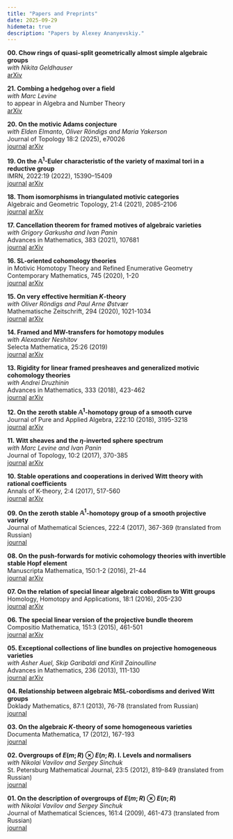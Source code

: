 ```yaml
---
title: "Papers and Preprints"
date: 2025-09-29
hidemeta: true
description: "Papers by Alexey Ananyevskiy."
---
```



**00. Chow rings of quasi-split geometrically almost simple algebraic groups**\
*with Nikita Geldhauser*\
[arXiv](https://arxiv.org/abs/2408.09390)

**21. Combing a hedgehog over a field**\
*with Marc Levine*\
to appear in Algebra and Number Theory\
[arXiv](https://arxiv.org/abs/2311.07486)

**20. On the motivic Adams conjecture**\
*with Elden Elmanto, Oliver Röndigs and Maria Yakerson*\
Journal of Topology 18:2 (2025), e70026\
[journal](https://doi.org/10.1112/topo.70026) [arXiv](https://arxiv.org/abs/2310.00974) 

**19. On the $\mathbb{A}^1$-Euler characteristic of the variety of maximal tori in a reductive group**\
IMRN, 2022:19 (2022), 15390–15409\
[journal](https://doi.org/10.1093/imrn/rnab156) [arXiv](https://arxiv.org/abs/2011.14613)

**18. Thom isomorphisms in triangulated motivic categories**\
Algebraic and Geometric Topology, 21:4 (2021), 2085-2106\
[journal](https://doi.org/10.2140/agt.2021.21.2085) [arXiv](https://arxiv.org/abs/2004.12408)

**17. Cancellation theorem for framed motives of algebraic varieties**\
*with Grigory Garkusha and Ivan Panin*\
Advances in Mathematics, 383 (2021), 107681\
[journal](http://doi.org/10.1016/j.aim.2021.107681) [arXiv](https://arxiv.org/abs/1601.06642)

**16. SL-oriented cohomology theories**\
in Motivic Homotopy Theory and Refined Enumerative Geometry\
Contemporary Mathematics, 745 (2020), 1-20\
[journal](https://doi.org/10.1090/conm/745) [arXiv](https://arxiv.org/abs/1901.01597)

**15. On very effective hermitian $K$-theory**\
*with Oliver Röndigs and Paul Arne Østvær*\
 Mathematische Zeitschrift, 294 (2020), 1021-1034\
[journal](https://doi.org/10.1007/s00209-019-02302-z) [arXiv](https://arxiv.org/abs/1712.01349)

**14. Framed and MW-transfers for homotopy modules**\
*with Alexander Neshitov*\
Selecta Mathematica, 25:26 (2019)\
[journal](https://doi.org/10.1007/s00029-019-0472-0) [arXiv](https://arxiv.org/abs/1710.07412)

**13. Rigidity for linear framed presheaves and generalized motivic cohomology theories**\
*with Andrei Druzhinin*\
Advances in Mathematics, 333 (2018), 423-462\
[journal](https://doi.org/10.1016/j.aim.2018.05.013) [arXiv](https://arxiv.org/abs/1704.03483)

**12. On the zeroth stable $\mathbb{A}^1$-homotopy group of a smooth curve**\
Journal of Pure and Applied Algebra, 222:10 (2018), 3195-3218\
[journal](https://doi.org/10.1016/j.jpaa.2017.12.001) [arXiv](https://arxiv.org/abs/1606.06210)

**11. Witt sheaves and the $\eta$-inverted sphere spectrum**\
*with Marc Levine and Ivan Panin*\
Journal of Topology, 10:2 (2017), 370-385\
[journal](https://doi.org/10.1112/topo.12015) [arXiv](https://arxiv.org/abs/1504.04860)

**10. Stable operations and cooperations in derived Witt theory with rational coefficients**\
Annals of K-theory, 2:4 (2017), 517-560\
[journal](https://doi.org/10.2140/akt.2017.2.517) [arXiv](https://arxiv.org/abs/1504.04848)

**09. On the zeroth stable $\mathbb{A}^1$-homotopy group of a smooth projective variety**\
Journal of Mathematical Sciences, 222:4 (2017), 367-369 (translated from Russian)\
[journal](https://doi.org/10.1007/s10958-017-3306-7)

**08. On the push-forwards for motivic cohomology theories with invertible stable Hopf element**\
Manuscripta Mathematica, 150:1-2 (2016), 21-44\
[journal](https://doi.org/10.1007/s00229-015-0799-6) [arXiv](https://arxiv.org/abs/1406.2894)

**07. On the relation of special linear algebraic cobordism to Witt groups**\
Homology, Homotopy and Applications, 18:1 (2016), 205-230\
[journal](https://doi.org/10.4310/HHA.2016.v18.n1.a11) [arXiv](https://arxiv.org/abs/1212.5780)

**06. The special linear version of the projective bundle theorem**\
Compositio Mathematica, 151:3 (2015), 461-501\
[journal](https://doi.org/10.1112/S0010437X14007702) [arXiv](https://arxiv.org/abs/1205.6067)

**05. Exceptional collections of line bundles on projective homogeneous varieties**\
*with Asher Auel, Skip Garibaldi and Kirill Zainoulline*\
Advances in Mathematics, 236 (2013), 111-130\
[journal](https://doi.org/10.1016/j.aim.2012.12.016) [arXiv](https://arxiv.org/abs/1207.3334)

**04. Relationship between algebraic MSL-cobordisms and derived Witt groups**\
Doklady Mathematics, 87:1 (2013), 76-78 (translated from Russian)\
[journal](http://doi.org/10.1134/S1064562413010286)

**03. On the algebraic $K$-theory of some homogeneous varieties**\
Documenta Mathematica, 17 (2012), 167-193\
[journal](https://www.emis.de/journals/DMJDMV/vol-17/07.html)

**02. Overgroups of $E(m;R)\otimes E(n;R)$. I. Levels and normalisers**\
*with Nikolai Vavilov and Sergey Sinchuk*\
St. Petersburg Mathematical Journal, 23:5 (2012), 819-849 (translated from Russian)\
[journal](http://doi.org/10.1090/S1061-0022-2012-01219-7)

**01. On the description of overgroups of $E(m;R)\otimes E(n;R)$**\
*with Nikolai Vavilov and Sergey Sinchuk*\
Journal of Mathematical Sciences, 161:4 (2009), 461-473 (translated from Russian)\
[journal](https://doi.org/10.1007/s10958-009-9576-y)